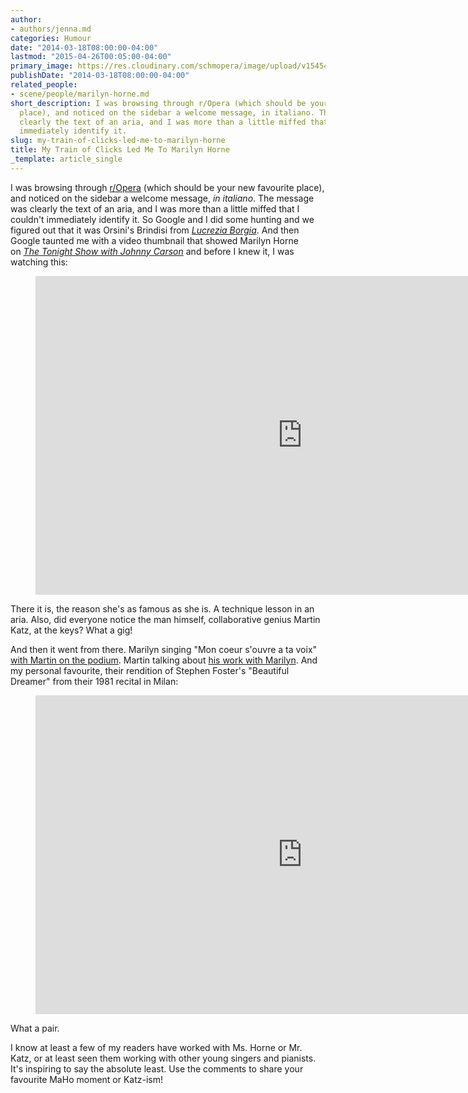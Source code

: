 ```yaml
---
author:
- authors/jenna.md
categories: Humour
date: "2014-03-18T08:00:00-04:00"
lastmod: "2015-04-26T00:05:00-04:00"
primary_image: https://res.cloudinary.com/schmopera/image/upload/v1545409169/media/webhook-uploads/1430020976342/Marylin_Martin-1024x682.jpg.jpg
publishDate: "2014-03-18T08:00:00-04:00"
related_people:
- scene/people/marilyn-horne.md
short_description: I was browsing through r/Opera (which should be your new favourite
  place), and noticed on the sidebar a welcome message, in italiano. The message was
  clearly the text of an aria, and I was more than a little miffed that I couldn&#039;t
  immediately identify it.
slug: my-train-of-clicks-led-me-to-marilyn-horne
title: My Train of Clicks Led Me To Marilyn Horne
_template: article_single
---
```


I was browsing through [r/Opera](http://www.reddit.com/r/opera) (which should be your new favourite place), and noticed on the sidebar a welcome message, _in italiano_. The message was clearly the text of an aria, and I was more than a little miffed that I couldn't immediately identify it. So Google and I did some hunting and we figured out that it was Orsini's Brindisi from [_Lucrezia Borgia_](http://en.wikipedia.org/wiki/Lucrezia_Borgia_(opera)). And then Google taunted me with a video thumbnail that showed Marilyn Horne on [_The Tonight Show with Johnny Carson_](http://www.imdb.com/title/tt1480176/) and before I knew it, I was watching this:

<figure data-type="video">
<iframe width="854" height="510" src="https://www.youtube.com/embed/xXE0DAPOfVI" frameborder="0" allowfullscreen></iframe>
</figure>

There it is, the reason she's as famous as she is. A technique lesson in an aria. Also, did everyone notice the man himself, collaborative genius Martin Katz, at the keys? What a gig!

And then it went from there. Marilyn singing "Mon coeur s'ouvre a ta voix" [with Martin on the podium](http://www.youtube.com/watch?v=rwynxOAoKjo). Martin talking about [his work with Marilyn](http://www.youtube.com/watch?v=p-NZKkJXnCk). And my personal favourite, their rendition of Stephen Foster's "Beautiful Dreamer" from their 1981 recital in Milan:

<figure data-type="video">
<iframe width="854" height="510" src="https://www.youtube.com/embed/-drAf-BQaRc" frameborder="0" allowfullscreen></iframe>
</figure>

What a pair.

I know at least a few of my readers have worked with Ms. Horne or Mr. Katz, or at least seen them working with other young singers and pianists. It's inspiring to say the absolute least. Use the comments to share your favourite MaHo moment or Katz-ism!
